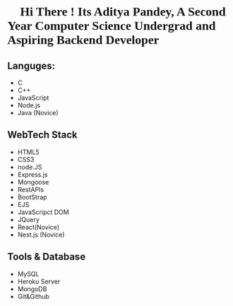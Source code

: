 <h1 style="font-family: 'JetBrains Mono'"> 👋 Hi There ! Its Aditya Pandey, A Second Year Computer Science Undergrad and Aspiring Backend Developer</h1>

## Languges:
 - C
 - C++
 - JavaScript
 - Node.js
 - Java (Novice)
 
## WebTech Stack
 - HTML5
 - CSS3
 - node.JS
 - Express.js
 - Mongoose
 - RestAPIs
 - BootStrap
 - EJS
 - JavaScripct DOM
 - JQuery
 - React(Novice)
 - Nest.js (Novice)

## Tools & Database
 - MySQL
 - Heroku Server
 - MongoDB
 - Git&Github

